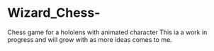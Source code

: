 # Wizard_Chess-
Chess game for a hololens with animated character
This ia a work in progress and will grow with as more ideas comes to me. 
